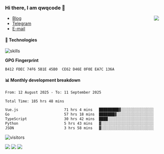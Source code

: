 <!--![](https://user-images.githubusercontent.com/22412567/89914023-fb3a6e80-dc26-11ea-82ba-5ed80e2ffb69.jpg)-->

### Hi there, I am qwqcode 👋

<img src="https://github-readme-stats.mrdulin.vercel.app/api?username=qwqcode&count_private=true&show_icons=true&hide_border=true&icon_color=586069&title_color=0366d6" align="right">

- [Blog](https://qwqaq.com/)
- [Telegram](https://t.me/qwqcode)
- [E-mail](mailto:qwqcode@gmail.com)

#### 🔧 Technologies

![skills](https://skillicons.dev/icons?i=go,ts,cs,js,java,php,py,regex,docker,git,svelte,sass,vue,nuxtjs,webpack,vite,laravel,electron,redis,vscode,visualstudio,idea,androidstudio,figma,ai,ps,pr,powershell,vim,bash&theme=light)

**GPG Fingerprint**

```
B412 FDEC 74F6 5B1E 45B0  CE62 D46E 0F0E EA7C 136A
```

#### 📊 Monthly development breakdown

<!--START_SECTION:waka-->

```txt
From: 12 August 2025 - To: 11 September 2025

Total Time: 185 hrs 48 mins

Vue.js                     71 hrs 4 mins   █████████▓░░░░░░░░░░░░░░░   38.25 %
Go                         57 hrs 18 mins  ███████▓░░░░░░░░░░░░░░░░░   30.84 %
TypeScript                 30 hrs 42 mins  ████░░░░░░░░░░░░░░░░░░░░░   16.53 %
Python                     5 hrs 43 mins   ▓░░░░░░░░░░░░░░░░░░░░░░░░   03.08 %
JSON                       3 hrs 58 mins   ▓░░░░░░░░░░░░░░░░░░░░░░░░   02.14 %
```

<!--END_SECTION:waka-->

![visitors](https://visitor-badge.laobi.icu/badge?page_id=qwqcode.visitor-badge)

<p>
  <img src="https://api.githubtrends.io/user/svg/qwqcode/langs?time_range=one_year&theme=classic" />
  <img src="https://api.githubtrends.io/user/svg/qwqcode/repos?time_range=one_year&theme=classic" />
  <img src="https://github-readme-stats.vercel.app/api/top-langs?username=qwqcode&show_icons=true&locale=en&layout=compact&hide=html&langs_count=20" />
</p>
